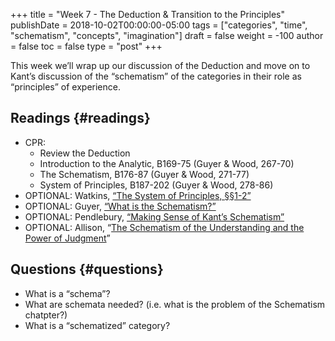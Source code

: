 +++
title = "Week 7 - The Deduction & Transition to the Principles"
publishDate = 2018-10-02T00:00:00-05:00
tags = ["categories", "time", "schematism", "concepts", "imagination"]
draft = false
weight = -100
author = false
toc = false
type = "post"
+++

This week we&rsquo;ll wrap up our discussion of the Deduction and move on to Kant&rsquo;s
discussion of the &ldquo;schematism&rdquo; of the categories in their role as &ldquo;principles&rdquo;
of experience.


## Readings {#readings}

-   CPR:
    -   Review the Deduction
    -   Introduction to the Analytic, B169-75 (Guyer & Wood, 267-70)
    -   The Schematism, B176-87 (Guyer & Wood, 271-77)
    -   System of Principles, B187-202 (Guyer & Wood, 278-86)
-   OPTIONAL: Watkins, [&ldquo;The System of Principles, §§1-2&rdquo;](https://www.dropbox.com/s/o3fnqe672dafpt8/watkins2010%5Fthe%5Fsystem%5Fof%5Fprinciples.pdf?dl=0)
-   OPTIONAL: Guyer, [&ldquo;What is the Schematism?&rdquo;](https://www.dropbox.com/s/nkrbzkhdwzgbxmn/guyer1987-ch6%5FWhat%5Fis%5Fthe%5FSchematism.pdf?dl=0)
-   OPTIONAL: Pendlebury, [&ldquo;Making Sense of Kant&rsquo;s Schematism&rdquo;](https://www.dropbox.com/s/1azal1iky0al3c3/pendlebury1995%5Fmaking%5Fsense%5Fof%5Fkant%2527s%5Fschematism.pdf?dl=0)
-   OPTIONAL: Allison, &ldquo;[The Schematism of the Understanding and the Power of Judgment](https://www.dropbox.com/s/o16iodt1blq6dks/allison2004-ch8%5FThe%5FSchematism%5Fof%5Fthe%5FUnderstanding%5Fand%5Fthe%5FPower%5Fof%5FJudgment.pdf?dl=0)&rdquo;


## Questions {#questions}

-   What is a &ldquo;schema&rdquo;?
-   What are schemata needed? (i.e. what is the problem of the Schematism chatpter?)
-   What is a &ldquo;schematized&rdquo; category?
